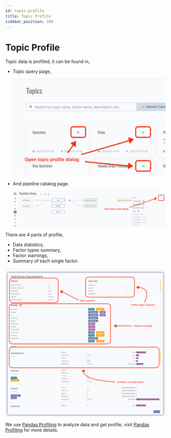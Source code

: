 ```yaml
---
id: topic-profile  
title: Topic Profile  
sidebar_position: 100
---
```


# Topic Profile

Topic data is profiled, it can be found in,

- Topic query page,

  ![Topic Profile in Query](images/topic-profile-in-query.png)

- And pipeline catalog page.

  ![Topic Profile in Pipeline Catalog](images/topic-profile-in-pipeline-catalog.png)

There are 4 parts of profile,

- Data statistics,
- Factor types summary,
- Factor warnings,
- Summary of each single factor.

![Topic Profile](images/topic-profile.png)

We use [Pandas Profiling](https://pandas-profiling.github.io/pandas-profiling/docs/master/rtd/) to analyze data and get profile,
visit [Pandas Profiling](https://pandas-profiling.github.io/pandas-profiling/docs/master/rtd/) for more details.